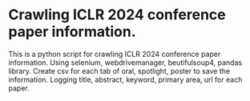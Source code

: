 # Crawling ICLR 2024 conference paper information.

This is a python script for crawling ICLR 2024 conference paper information.
Using selenium, webdrivemanager, beutifulsoup4, pandas library.
Create csv for each tab of oral, spotlight, poster to save the information.
Logging title, abstract, keyword, primary area, url for each paper.
